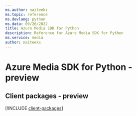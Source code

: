 ```yaml
---
ms.author: naiteeks
ms.topic: reference
ms.devlang: python
ms.data: 09/26/2022
title: Azure Media SDK for Python
description: Reference for Azure Media SDK for Python
ms.service: media
author: naiteeks
---
```

# Azure Media SDK for Python - preview

## Client packages - preview
[!INCLUDE [client-packages](media-client-index.md)]